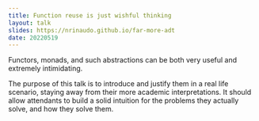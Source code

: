 ```yaml
---
title: Function reuse is just wishful thinking
layout: talk
slides: https://nrinaudo.github.io/far-more-adt
date: 20220519
---
```


Functors, monads, and such abstractions can be both very useful and extremely intimidating.

The purpose of this talk is to introduce and justify them in a real life scenario, staying away from their more academic interpretations. It should allow attendants to build a solid intuition for the problems they actually solve, and how they solve them.
